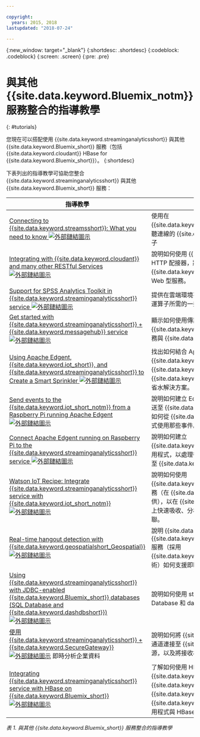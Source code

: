 ```yaml
---

copyright:
  years: 2015, 2018
lastupdated: "2018-07-24"

---
```


<!-- Attribute definitions -->
{:new_window: target="_blank"}
{:shortdesc: .shortdesc}
{:codeblock: .codeblock}
{:screen: .screen}
{:pre: .pre}

# 與其他 {{site.data.keyword.Bluemix_notm}} 服務整合的指導教學
{: #tutorials}


您現在可以搭配使用 {{site.data.keyword.streaminganalyticsshort}} 與其他 {{site.data.keyword.Bluemix_short}} 服務（包括 {{site.data.keyword.cloudant}} HBase for {{site.data.keyword.Bluemix_short}}）。
{:shortdesc}

下表列出的指導教學可協助您整合 {{site.data.keyword.streaminganalyticsshort}} 與其他 {{site.data.keyword.Bluemix_short}} 服務：


|指導教學|說明|
|----------|--------|
|[Connecting to {{site.data.keyword.streamsshort}}: What you need to know ![外部鏈結圖示](../../icons/launch-glyph.svg "外部鏈結圖示")](https://ibm.co/2iDHfFt) |使用在 {{site.data.keyword.streaminganalyticsshort}} 接聽連線的 {{site.data.keyword.streamsshort}} 運算子|
|[Integrating with {{site.data.keyword.cloudant}} and many other RESTful Services ![外部鏈結圖示](../../icons/launch-glyph.svg "外部鏈結圖示")](https://developer.ibm.com/streamsdev/docs/integrating-with-cloudant-and-many-other-restful-services/) |說明如何使用 {{site.data.keyword.streamsshort}} HTTP 配接器，將 SPL 應用程式整合到 {{site.data.keyword.cloudant}} 和其他 RESTful、Web 型服務。|
|[Support for SPSS Analytics Toolkit in {{site.data.keyword.streaminganalyticsshort}} service ![外部鏈結圖示](../../icons/launch-glyph.svg "外部鏈結圖示")](https://developer.ibm.com/streamsdev/docs/spss-in-bluemix-streaming-analytics-service/) |提供在雲端環境有效使用 SPSS Analytics Toolkit 運算子所需的一些提示。|
|[Get started with {{site.data.keyword.streaminganalyticsshort}} + {{site.data.keyword.messagehub}} service ![外部鏈結圖示](../../icons/launch-glyph.svg "外部鏈結圖示")](https://www.ibm.com/blogs/bluemix/2018/04/get-started-streaming-analytics-message-hub/) |顯示如何使用傳訊工具箱，從 {{site.data.keyword.streaminganalyticsshort}} 服務與 {{site.data.keyword.messagehub}} 通訊。|
|[Using Apache Edgent, {{site.data.keyword.iot_short}}, and {{site.data.keyword.streaminganalyticsshort}} to Create a Smart Sprinkler ![外部鏈結圖示](../../icons/launch-glyph.svg "外部鏈結圖示")](https://developer.ibm.com/bluemix/2016/06/01/better-analytics-with-apache-quarks/)|找出如何結合 Apache Edgent、{{site.data.keyword.streaminganalyticsshort}}、{{site.data.keyword.iot_short}} 及其他 {{site.data.keyword.Bluemix_short}} 服務以開發省水解決方案。|
|[Send events to the {{site.data.keyword.iot_short_notm}} from a Raspberry Pi running Apache Edgent  ![外部鏈結圖示](../../icons/launch-glyph.svg "外部鏈結圖示")](https://ibm.co/2BWqMou)|說明如何建立 Edgent 應用程式來將感應器的讀數傳送至 {{site.data.keyword.iot_short_notm}}，以及如何從 {{site.data.keyword.streamsshort}} 應用程式使用那些事件。|
|[Connect Apache Edgent running on Raspberry Pi to the {{site.data.keyword.streaminganalyticsshort}} service  ![外部鏈結圖示](../../icons/launch-glyph.svg "外部鏈結圖示")](https://ibm.co/2BWXjec)|說明如何建立 {{site.data.keyword.streaminganalyticsshort}} 應用程式，以處理從執行 Apache Edgent 的裝置傳送至 {{site.data.keyword.iot_short_notm}} 的事件。|
|[Watson IoT Recipe: Integrate {{site.data.keyword.streaminganalyticsshort}} service with {{site.data.keyword.iot_short_notm}} ![外部鏈結圖示](../../icons/launch-glyph.svg "外部鏈結圖示")](https://developer.ibm.com/recipes/tutorials/integrate-ibm-streaming-analytics-service-with-watson-iot-platform/)|說明如何使用 {{site.data.keyword.streaminganalyticsshort}} 服務（在 {{site.data.keyword.Bluemix_short}} 上提供），以在 {{site.data.keyword.iot_short_notm}} 上快速吸收、分析 IoT 裝置發佈之事件並產生關聯。|
|[Real-time hangout detection with {{site.data.keyword.geospatialshort_Geospatial}} ![外部鏈結圖示](../../icons/launch-glyph.svg "外部鏈結圖示")](https://developer.ibm.com/bluemix/2016/05/27/real-time-hangout-detection/)	|說明 {{site.data.keyword.Bluemix_short}} 中的 {{site.data.keyword.geospatialshort_Geospatial}} 服務（採用 {{site.data.keyword.streaminganalyticsshort}} 技術）如何支援即時停留偵測。|
|[Using {{site.data.keyword.streaminganalyticsshort}} with JDBC-enabled {{site.data.keyword.Bluemix_short}} databases (SQL Database and {{site.data.keyword.dashdbshort}}) ![外部鏈結圖示](../../icons/launch-glyph.svg "外部鏈結圖示")](https://developer.ibm.com/bluemix/2016/01/26/streaming-analytics-with-jdbc-enabled-databases/)	|說明如何使用 streamsx.jdbc 工具箱與 SQL Database 和 dashDB 進行整合。|
| [使用 {{site.data.keyword.streaminganalyticsshort}} + {{site.data.keyword.SecureGateway}} ![外部鏈結圖示](../../icons/launch-glyph.svg "外部鏈結圖示")](https://developer.ibm.com/streamsdev/docs/connect-streaming-analytics-to-your-enterprise/) 即時分析企業資料 |說明如何將 {{site.data.keyword.SecureGateway}} 通道連接至 {{site.data.keyword.streamsshort}} 來源，以及將接收槽連接至運轉中的企業資料。|
|[Integrating {{site.data.keyword.streaminganalyticsshort}} service with HBase on {{site.data.keyword.Bluemix_short}} ![外部鏈結圖示](../../icons/launch-glyph.svg "外部鏈結圖示")](https://developer.ibm.com/streamsdev/docs/integrating-streams-biginsights-hbase-service-bluemix/)|了解如何使用 HBase for {{site.data.keyword.Bluemix_short}} 工具箱在 {{site.data.keyword.Bluemix_short}} 的 {{site.data.keyword.bigicloudst}} 中整合 {{site.data.keyword.streaminganalyticsshort}} 應用程式與 HBase 伺服器。|

*表 1. 與其他 {{site.data.keyword.Bluemix_short}} 服務整合的指導教學*
